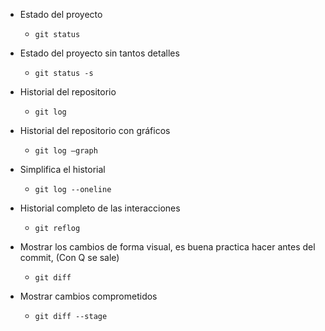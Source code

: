 - Estado del proyecto

  - `git status`

- Estado del proyecto sin tantos detalles

  - `git status -s`

- Historial del repositorio

  - `git log`

- Historial del repositorio con gráficos

  - `git log –graph`

- Simplifica el historial

  - `git log --oneline`

- Historial completo de las interacciones

  - `git reflog`

- Mostrar los cambios de forma visual, es buena practica hacer antes del commit, (Con Q se sale)

  - `git diff`

- Mostrar cambios comprometidos
  - `git diff --stage`
